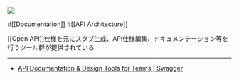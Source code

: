 ![](https://static1.smartbear.co/swagger/media/assets/images/swagger_logo.svg)

#[[Documentation]] #[[API Architecture]]

[[Open API]]仕様を元にスタブ生成、API仕様編集、ドキュメンテーション等を行うツール群が提供されている

---

- [API Documentation & Design Tools for Teams | Swagger](https://swagger.io/)


